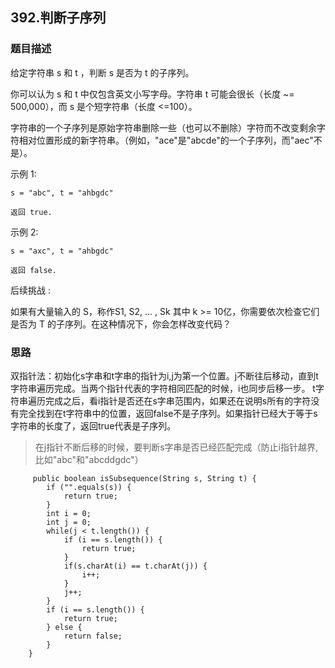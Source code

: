 ## 392.判断子序列

### 题目描述
给定字符串 s 和 t ，判断 s 是否为 t 的子序列。

你可以认为 s 和 t 中仅包含英文小写字母。字符串 t 可能会很长（长度 ~= 500,000），而 s 是个短字符串（长度 <=100）。

字符串的一个子序列是原始字符串删除一些（也可以不删除）字符而不改变剩余字符相对位置形成的新字符串。（例如，"ace"是"abcde"的一个子序列，而"aec"不是）。

示例 1:
```
s = "abc", t = "ahbgdc"

返回 true.
```

示例 2:
```
s = "axc", t = "ahbgdc"

返回 false.
```

后续挑战 :

如果有大量输入的 S，称作S1, S2, ... , Sk 其中 k >= 10亿，你需要依次检查它们是否为 T 的子序列。在这种情况下，你会怎样改变代码？

### 思路
双指针法：初始化s字串和t字串的指针为i,j为第一个位置。j不断往后移动，直到t字符串遍历完成。当两个指针代表的字符相同匹配的时候，i也同步后移一步。
t字符串遍历完成之后，看i指针是否还在s字串范围内，如果还在说明s所有的字符没有完全找到在t字符串中的位置，返回false不是子序列。如果指针已经大于等于s
字符串的长度了，返回true代表是子序列。

> 在j指针不断后移的时候，要判断s字串是否已经匹配完成（防止i指针越界,比如"abc"和"abcddgdc"）
```   
     public boolean isSubsequence(String s, String t) {
        if ("".equals(s)) {
            return true;
        }
        int i = 0;
        int j = 0;
        while(j < t.length()) {
            if (i == s.length()) {
                return true;
            }
            if(s.charAt(i) == t.charAt(j)) {
                i++;
            }
            j++;
        }
        if (i == s.length()) {
            return true;
        } else {
            return false;
        }
    }
```
